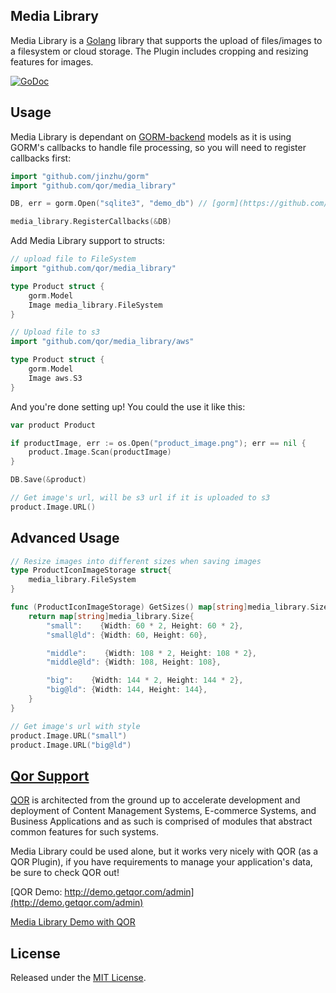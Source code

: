 ## Media Library

Media Library is a [Golang](http://golang.org/) library that supports the upload of files/images to a filesystem or cloud storage. The Plugin includes cropping and resizing features for images.

[![GoDoc](https://godoc.org/github.com/qor/media_library?status.svg)](https://godoc.org/github.com/qor/media_library)

## Usage

Media Library is dependant on [GORM-backend](https://github.com/jinzhu/gorm) models as it is using GORM's callbacks to handle file processing, so you will need to register callbacks first:

```go
import "github.com/jinzhu/gorm"
import "github.com/qor/media_library"

DB, err = gorm.Open("sqlite3", "demo_db") // [gorm](https://github.com/jinzhu/gorm)

media_library.RegisterCallbacks(&DB)
```

Add Media Library support to structs:

```go
// upload file to FileSystem
import "github.com/qor/media_library"

type Product struct {
	gorm.Model
	Image media_library.FileSystem
}

// Upload file to s3
import "github.com/qor/media_library/aws"

type Product struct {
	gorm.Model
	Image aws.S3
}
```

And you're done setting up! You could the use it like this:

```go
var product Product

if productImage, err := os.Open("product_image.png"); err == nil {
	product.Image.Scan(productImage)
}

DB.Save(&product)

// Get image's url, will be s3 url if it is uploaded to s3
product.Image.URL()
```

## Advanced Usage

```go
// Resize images into different sizes when saving images
type ProductIconImageStorage struct{
	media_library.FileSystem
}

func (ProductIconImageStorage) GetSizes() map[string]media_library.Size {
	return map[string]media_library.Size{
		"small":    {Width: 60 * 2, Height: 60 * 2},
		"small@ld": {Width: 60, Height: 60},

		"middle":    {Width: 108 * 2, Height: 108 * 2},
		"middle@ld": {Width: 108, Height: 108},

		"big":    {Width: 144 * 2, Height: 144 * 2},
		"big@ld": {Width: 144, Height: 144},
	}
}

// Get image's url with style
product.Image.URL("small")
product.Image.URL("big@ld")
```

## [Qor Support](https://github.com/qor/qor)

[QOR](http://getqor.com) is architected from the ground up to accelerate development and deployment of Content Management Systems, E-commerce Systems, and Business Applications and as such is comprised of modules that abstract common features for such systems.

Media Library could be used alone, but it works very nicely with QOR (as a QOR Plugin), if you have requirements to manage your application's data, be sure to check QOR out!

[QOR Demo:  http://demo.getqor.com/admin](http://demo.getqor.com/admin)

[Media Library Demo with QOR](http://demo.getqor.com/admin/products/1)

## License

Released under the [MIT License](http://opensource.org/licenses/MIT).
